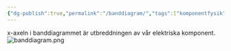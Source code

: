 ```yaml
---
{"dg-publish":true,"permalink":"/banddiagram/","tags":["komponentfysik","analogelektronik"]}
---
```


x-axeln i banddiagrammet  är utbreddningen av vår elektriska komponent.
![banddiagram.png](/img/user/images/banddiagram.png)
